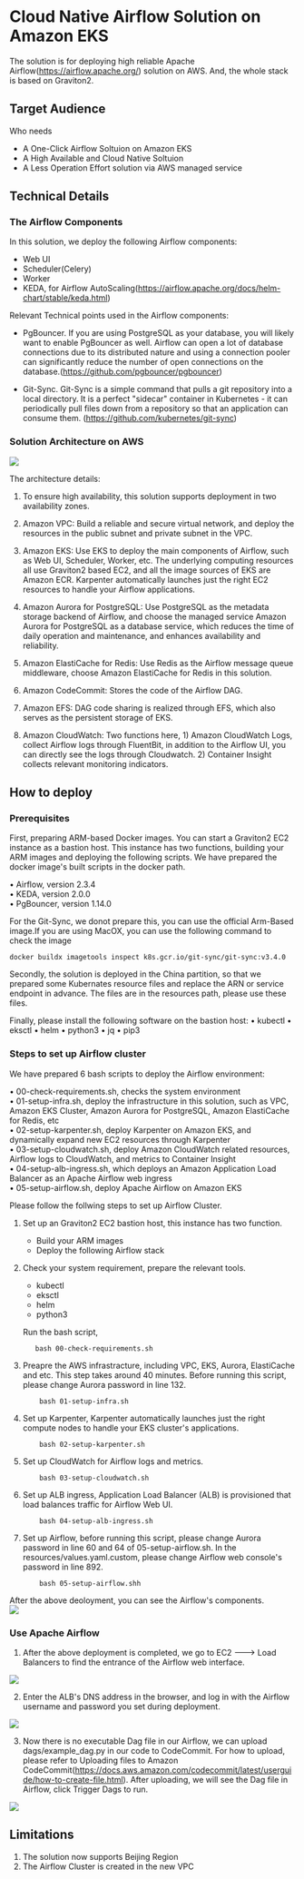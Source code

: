 # Cloud Native Airflow Solution on Amazon EKS

The solution is for deploying high reliable Apache Airflow(https://airflow.apache.org/) solution on AWS. And, the whole stack is based on Graviton2. 

##  Target Audience
Who needs 
- A One-Click Airflow Soltuion on Amazon EKS
- A High Available and Cloud Native Soltuion
- A Less Operation Effort solution via AWS managed service

## Technical Details

### The Airflow Components

In this solution, we deploy the following Airflow components:
- Web UI
- Scheduler(Celery)
- Worker
- KEDA, for Airflow AutoScaling(https://airflow.apache.org/docs/helm-chart/stable/keda.html)

Relevant Technical points used in the Airflow components:
- PgBouncer. If you are using PostgreSQL as your database, you will likely want to enable PgBouncer as well. Airflow can open a lot of database connections due to its distributed nature and using a connection pooler can significantly reduce the number of open connections on the database.(https://github.com/pgbouncer/pgbouncer)

- Git-Sync. Git-Sync is a simple command that pulls a git repository into a local directory. It is a perfect "sidecar" container in Kubernetes - it can periodically pull files down from a repository so that an application can consume them. (https://github.com/kubernetes/git-sync)


### Solution Architecture on AWS 


![](./images/architecture.png)

The architecture details:

1. To ensure high availability, this solution supports deployment in two availability zones.

2. Amazon VPC: Build a reliable and secure virtual network, and deploy the resources in the public subnet and private subnet in the VPC.

3. Amazon EKS: Use EKS to deploy the main components of Airflow, such as Web UI, Scheduler, Worker, etc. The underlying computing resources all use Graviton2 based EC2, and all the image sources of EKS are Amazon ECR. Karpenter automatically launches just the right EC2 resources to handle your Airflow applications.

4. Amazon Aurora for PostgreSQL: Use PostgreSQL as the metadata storage backend of Airflow, and choose the managed service Amazon Aurora for PostgreSQL as a database service, which reduces the time of daily operation and maintenance, and enhances availability and reliability.

5. Amazon ElastiCache for Redis: Use Redis as the Airflow message queue middleware, choose Amazon ElastiCache for Redis in this solution.

6. Amazon CodeCommit: Stores the code of the Airflow DAG.

7. Amazon EFS: DAG code sharing is realized through EFS, which also serves as the persistent storage of EKS.

8. Amazon CloudWatch: Two functions here, 1) Amazon CloudWatch Logs, collect Airflow logs through FluentBit, in addition to the Airflow UI, you can directly see the logs through Cloudwatch. 2) Container Insight collects relevant monitoring indicators.



## How to deploy
### Prerequisites

First, preparing ARM-based Docker images. You can start a Graviton2 EC2 instance as a bastion host. This instance has two functions, building your ARM images and deploying the following scripts. We have prepared the docker image's built scripts in the docker path. 
  
• Airflow, version 2.3.4  
• KEDA, version 2.0.0  
• PgBouncer, version 1.14.0  

For the Git-Sync, we donot prepare this, you can use the official Arm-Based image.If you are using MacOX, you can use the following command to check the image 
```
docker buildx imagetools inspect k8s.gcr.io/git-sync/git-sync:v3.4.0
```

Secondly, the solution is deployed in the China partition, so that we prepared some Kubernates resource files and replace the ARN or service endpoint in advance. The files are in the resources path, please use these files.

Finally, please install the following software on the bastion host:
• kubectl
• eksctl
• helm
• python3
• jq
• pip3


### Steps to set up Airflow cluster

We have prepared 6 bash scripts to deploy the Airflow environment:  

• 00-check-requirements.sh, checks the system environment  
• 01-setup-infra.sh, deploy the infrastructure in this solution, such as VPC, Amazon EKS Cluster, Amazon Aurora for PostgreSQL, Amazon ElastiCache for Redis, etc  
• 02-setup-karpenter.sh, deploy Karpenter on Amazon EKS, and dynamically expand new EC2 resources through Karpenter  
• 03-setup-cloudwatch.sh, deploy Amazon CloudWatch related resources, Airflow logs to CloudWatch, and metrics to Container Insight  
• 04-setup-alb-ingress.sh, which deploys an Amazon Application Load Balancer as an Apache Airflow web ingress  
• 05-setup-airflow.sh, deploy Apache Airflow on Amazon EKS  

Please follow the follwing steps to set up Airflow Cluster.

1. Set up an Graviton2 EC2 bastion host, this instance has two function.
    - Build your ARM images
    - Deploy the following Airflow stack 

2. Check your system requirement, prepare the relevant tools.
    - kubectl
    - eksctl 
    - helm 
    - python3  
    
   Run the bash script,  
   
     ```
        bash 00-check-requirements.sh
     ```     
     
3. Preapre the AWS infrastracture, including VPC, EKS, Aurora, ElastiCache and etc. This step takes around 40 minutes. Before running this script, please change Aurora password in line 132.  
      
    ```   
        bash 01-setup-infra.sh
    ```    
4. Set up Karpenter, Karpenter automatically launches just the right compute nodes to handle your EKS cluster's applications.  
      
    ```   
        bash 02-setup-karpenter.sh
    ```    
5. Set up CloudWatch for Airflow logs and metrics.  
    
    ```   
        bash 03-setup-cloudwatch.sh  
    ```    
6. Set up ALB ingress, Application Load Balancer (ALB) is provisioned that load balances traffic for Airflow Web UI.   
    ``` 
        bash 04-setup-alb-ingress.sh
    ```

7. Set up Airflow, before running this script, please change Aurora password in line 60 and 64 of 05-setup-airflow.sh. In the resources/values.yaml.custom, please change Airflow web console's password in line 892.  
      
    ``` 
        bash 05-setup-airflow.shh
    ```
    
After the above deoloyment, you can see the Airflow's components.  
![](./images/airflow-component.png)

### Use Apache Airflow

1. After the above deployment is completed, we go to EC2 ---> Load Balancers to find the entrance of the Airflow web interface.  

![](./images/airflow-ui-loadbalancer.png)

2. Enter the ALB's DNS address in the browser, and log in with the Airflow username and password you set during deployment.  

![](./images/airflow-ui.png)

3. Now there is no executable Dag file in our Airflow, we can upload dags/example_dag.py in our code to CodeCommit. For how to upload, please refer to Uploading files to Amazon CodeCommit(https://docs.aws.amazon.com/codecommit/latest/userguide/how-to-create-file.html). After uploading, we will see the Dag file in Airflow, click Trigger Dags to run.  

![](./images/airflow-dags.png)


## Limitations
1. The solution now supports Beijing Region 
2. The Airflow Cluster is created in the new VPC
